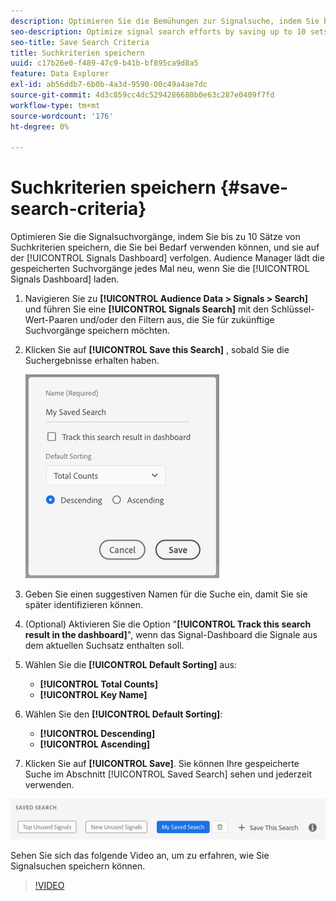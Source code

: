 ```yaml
---
description: Optimieren Sie die Bemühungen zur Signalsuche, indem Sie bis zu 10 Sätze von Suchkriterien speichern, die Sie bei Bedarf verwenden können, und sie im Dashboard verfolgen. Der Audience Manager lädt die gespeicherten Suchvorgänge jedes Mal neu, wenn Sie das Dashboard laden.
seo-description: Optimize signal search efforts by saving up to 10 sets of search criteria to use whenever you need them, and track them on the Dashboard. Audience Manager reloads the saved searches every time you load the Dashboard.
seo-title: Save Search Criteria
title: Suchkriterien speichern
uuid: c17b26e0-f489-47c9-b41b-bf895ca9d8a5
feature: Data Explorer
exl-id: ab56ddb7-6b0b-4a3d-9590-00c49a4ae7dc
source-git-commit: 4d3c859cc4dc5294286680b0e63c287e0409f7fd
workflow-type: tm+mt
source-wordcount: '176'
ht-degree: 0%

---
```


# Suchkriterien speichern {#save-search-criteria}

Optimieren Sie die Signalsuchvorgänge, indem Sie bis zu 10 Sätze von Suchkriterien speichern, die Sie bei Bedarf verwenden können, und sie auf der [!UICONTROL Signals Dashboard] verfolgen. Audience Manager lädt die gespeicherten Suchvorgänge jedes Mal neu, wenn Sie die [!UICONTROL Signals Dashboard] laden.

1. Navigieren Sie zu **[!UICONTROL Audience Data > Signals > Search]** und führen Sie eine **[!UICONTROL Signals Search]** mit den Schlüssel-Wert-Paaren und/oder den Filtern aus, die Sie für zukünftige Suchvorgänge speichern möchten.
1. Klicken Sie auf **[!UICONTROL Save this Search]** , sobald Sie die Suchergebnisse erhalten haben.

   ![Schrittergebnis](assets/save-search-criteria.png)
1. Geben Sie einen suggestiven Namen für die Suche ein, damit Sie sie später identifizieren können.
1. (Optional) Aktivieren Sie die Option &quot;**[!UICONTROL Track this search result in the dashboard]**&quot;, wenn das Signal-Dashboard die Signale aus dem aktuellen Suchsatz enthalten soll.
1. Wählen Sie die **[!UICONTROL Default Sorting]** aus:
   * **[!UICONTROL Total Counts]**
   * **[!UICONTROL Key Name]**
1. Wählen Sie den **[!UICONTROL Default Sorting]**:
   * **[!UICONTROL Descending]**
   * **[!UICONTROL Ascending]**
1. Klicken Sie auf **[!UICONTROL Save]**. Sie können Ihre gespeicherte Suche im Abschnitt [!UICONTROL Saved Search] sehen und jederzeit verwenden.

![Gespeicherte Suche](assets/saved-search.png)

Sehen Sie sich das folgende Video an, um zu erfahren, wie Sie Signalsuchen speichern können.

>[!VIDEO](https://video.tv.adobe.com/v/25147/)
